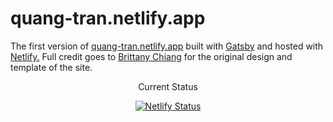 <h1>
  quang-tran.netlify.app
</h1>
<p>
  The first version of <a href="https://quang-tran.netlify.app" target="_blank">quang-tran.netlify.app</a> built with <a href="https://www.gatsbyjs.org/" target="_blank">Gatsby</a> and hosted with <a href="https://www.netlify.com/" target="_blank">Netlify.</a> Full credit goes to <a href="brittanychiang.com" target="_blank">Brittany Chiang</a> for the original design and template of the site.
</p>
<p align="center">Current Status</p>
<p align="center">
  <a href="https://app.netlify.com/sites/quang-tran/deploys" target="_blank">
    <img src="https://api.netlify.com/api/v1/badges/34d3e17a-543e-4d0f-bb69-e3df9d5cf68f/deploy-status" alt="Netlify Status" />
  </a>
</p>
